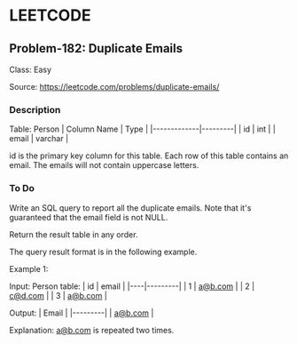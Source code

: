 # LEETCODE
## Problem-182: Duplicate Emails
Class: Easy

Source: https://leetcode.com/problems/duplicate-emails/

### Description
Table: Person
| Column Name | Type    |
|-------------|---------|
| id          | int     |
| email       | varchar |

id is the primary key column for this table.
Each row of this table contains an email. The emails will not contain uppercase letters.

### To Do
Write an SQL query to report all the duplicate emails. Note that it's guaranteed that the email field is not NULL.

Return the result table in any order.

The query result format is in the following example.

Example 1:

Input: 
Person table:
| id | email   |
|----|---------|
| 1  | a@b.com |
| 2  | c@d.com |
| 3  | a@b.com |

Output: 
| Email   |
|---------|
| a@b.com |

Explanation: a@b.com is repeated two times.
